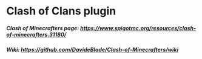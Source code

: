 # Clash of Clans plugin
##### Clash of Minecrafters page: https://www.spigotmc.org/resources/clash-of-minecrafters.31180/
##### Wiki: https://github.com/DavideBlade/Clash-of-Minecrafters/wiki
